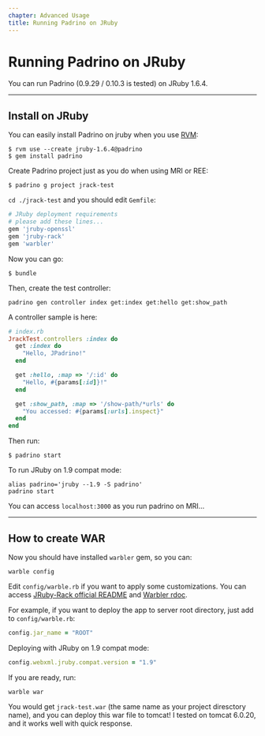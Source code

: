 ```yaml
---
chapter: Advanced Usage
title: Running Padrino on JRuby
---
```


# Running Padrino on JRuby

You can run Padrino (0.9.29 / 0.10.3 is tested) on JRuby 1.6.4.

---


## Install on JRuby

You can easily install Padrino on jruby when you use [RVM](https://rvm.io/rvm/install "RVM"):


~~~ shell
$ rvm use --create jruby-1.6.4@padrino
$ gem install padrino
~~~


Create Padrino project just as you do when using MRI or REE:


~~~ shell
$ padrino g project jrack-test
~~~


`cd ./jrack-test` and you should edit `Gemfile`:


~~~ ruby
# JRuby deployment requirements
# please add these lines...
gem 'jruby-openssl'
gem 'jruby-rack'
gem 'warbler'
~~~


Now you can go:


~~~ shell
$ bundle
~~~


Then, create the test controller:


~~~ shell
padrino gen controller index get:index get:hello get:show_path
~~~


A controller sample is here:


~~~ ruby
# index.rb
JrackTest.controllers :index do
  get :index do
    "Hello, JPadrino!"
  end

  get :hello, :map => '/:id' do
    "Hello, #{params[:id]}!"
  end

  get :show_path, :map => '/show-path/*urls' do
    "You accessed: #{params[:urls].inspect}"
  end
end
~~~


Then run:


~~~ shell
$ padrino start
~~~


To run JRuby on 1.9 compat mode:


~~~ shell
alias padrino='jruby --1.9 -S padrino'
padrino start
~~~


You can access `localhost:3000` as you run padrino on MRI…

---


## How to create WAR

Now you should have installed `warbler` gem, so you can:

~~~ shell
warble config
~~~

Edit `config/warble.rb` if you want to apply some customizations. You can access
[JRuby-Rack official README](https://github.com/jruby/jruby-rack)
and [Warbler rdoc](http://www.rubydoc.info/github/jruby/warbler).

For example, if you want to deploy the app to server root directory, just add to
`config/warble.rb`:


~~~ ruby
config.jar_name = "ROOT"
~~~


Deploying with JRuby on 1.9 compat mode:


~~~ ruby
config.webxml.jruby.compat.version = "1.9"
~~~


If you are ready, run:


~~~ shell
warble war
~~~


You would get `jrack-test.war` (the same name as your project diresctory name),
and you can deploy this war file to tomcat! I tested on tomcat 6.0.20, and it
works well with quick response.

